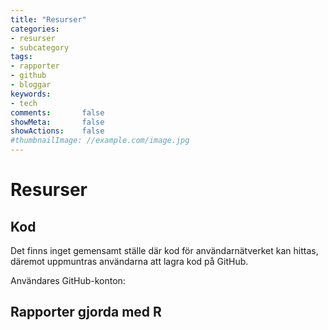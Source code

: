 ```yaml
---
title: "Resurser"
categories:
- resurser
- subcategory
tags:
- rapporter
- github
- bloggar
keywords:
- tech
comments:       false
showMeta:       false
showActions:    false
#thumbnailImage: //example.com/image.jpg
---
```


# Resurser

## Kod

Det finns inget gemensamt ställe där kod för användarnätverket kan hittas, däremot uppmuntras användarna att lagra kod på GitHub.

Användares GitHub-konton:


## Rapporter gjorda med R

